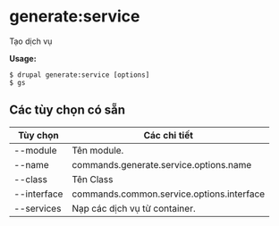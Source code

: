 # generate:service
Tạo dịch vụ

**Usage:**
```
$ drupal generate:service [options]
$ gs  
```

## Các tùy chọn có sẵn
Tùy chọn | Các chi tiết
-------|-------------
--module | Tên module.
--name | commands.generate.service.options.name
--class | Tên Class
--interface | commands.common.service.options.interface
--services | Nạp các dịch vụ từ container.

